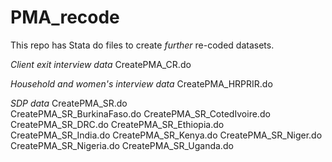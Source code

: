 # PMA_recode
This repo has Stata do files to create *further* re-coded datasets. 

*Client exit interview data*
CreatePMA_CR.do   

*Household and women's interview data*
CreatePMA_HRPRIR.do

*SDP data* 
CreatePMA_SR.do   
CreatePMA_SR_BurkinaFaso.do
CreatePMA_SR_CotedIvoire.do
CreatePMA_SR_DRC.do
CreatePMA_SR_Ethiopia.do
CreatePMA_SR_India.do
CreatePMA_SR_Kenya.do
CreatePMA_SR_Niger.do
CreatePMA_SR_Nigeria.do
CreatePMA_SR_Uganda.do
